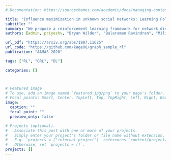 ```yaml
---
# Documentation: https://sourcethemes.com/academic/docs/managing-content/

title: "Influence maximization in unknown social networks: Learning Policies for Effective Graph Sampling"
subtitle: ""
summary: "We propose a reinforcement learning framework for network discovery that automatically learns useful node and graph representations that encode important structural properties of the network. At training time, the method identifies portions of the network such that the nodes selected from this sampled subgraph can effectively influence nodes in the complete network. We experiment with real-world social networks from four different domains and show that the policies learned by our RL agent provide a 10-36% improvement over the current state-of-the-art method. "
authors: [admin, priyeshv, "Bryan Wilder", "Balaraman Ravindran", "Milind Tambe"]

url_pdf: "https://arxiv.org/abs/1907.11625"
url_code: "https://github.com/kage08/graph_sample_rl"
publication: "AAMAS 2020"

tags: ["RL", "GRL", "DL"]

categories: []



# Featured image
# To use, add an image named `featured.jpg/png` to your page's folder.
# Focal points: Smart, Center, TopLeft, Top, TopRight, Left, Right, BottomLeft, Bottom, BottomRight.
image:
  caption: ""
  focal_point: ""
  preview_only: false

# Projects (optional).
#   Associate this post with one or more of your projects.
#   Simply enter your project's folder or file name without extension.
#   E.g. `projects = ["internal-project"]` references `content/project/deep-learning/index.md`.
#   Otherwise, set `projects = []`.
projects: []
---
```

